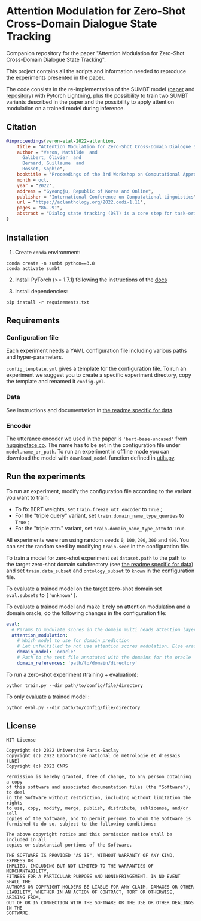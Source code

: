 # Attention Modulation for Zero-Shot Cross-Domain Dialogue State Tracking
Companion repository for the paper "Attention Modulation for Zero-Shot Cross-Domain Dialogue State Tracking".

This project contains all the scripts and information needed to reproduce the experiments presented in the paper.

The code consists in the re-implementation of the SUMBT model ([paper](https://aclanthology.org/P19-1546/) and 
[repository](https://github.com/SKTBrain/SUMBT)) with Pytorch Lightning, plus the possibility to train two SUMBT 
variants described in the paper and the possibility to apply attention modulation on a trained model during 
inference.


## Citation

```bibtex
@inproceedings{veron-etal-2022-attention,
    title = "Attention Modulation for Zero-Shot Cross-Domain Dialogue State Tracking",
    author = "Veron, Mathilde  and
      Galibert, Olivier  and
      Bernard, Guillaume  and
      Rosset, Sophie",
    booktitle = "Proceedings of the 3rd Workshop on Computational Approaches to Discourse",
    month = oct,
    year = "2022",
    address = "Gyeongju, Republic of Korea and Online",
    publisher = "International Conference on Computational Linguistics",
    url = "https://aclanthology.org/2022.codi-1.11",
    pages = "86--91",
    abstract = "Dialog state tracking (DST) is a core step for task-oriented dialogue systems aiming to track the user{'}s current goal during a dialogue. Recently a special focus has been put on applying existing DST models to new domains, in other words performing zero-shot cross-domain transfer. While recent state-of-the-art models leverage large pre-trained language models, no work has been made on understanding and improving the results of first developed zero-shot models like SUMBT. In this paper, we thus propose to improve SUMBT zero-shot results on MultiWOZ by using attention modulation during inference. This method improves SUMBT zero-shot results significantly on two domains and does not worsen the initial performance with the great advantage of needing no additional training.",
}
```

## Installation

1) Create `conda` environment:

```shell
conda create -n sumbt python==3.8
conda activate sumbt
```

2) Install PyTorch (>= 1.7.1) following the instructions of the [docs](https://pytorch.org/get-started/locally/#start-locally)

3) Install dependencies:
```shell
pip install -r requirements.txt
```

## Requirements

### Configuration file

Each experiment needs a YAML configuration file including various paths and hyper-parameters.

`config_template.yml` gives a template for the configuration file.
To run an experiment we suggest you to create a specific experiment directory, copy the template and renamed it 
`config.yml`.

### Data

See instructions and documentation in [the readme specific for data](./data/readme.md).

### Encoder

The utterance encoder we used in the paper is `'bert-base-uncased'` from [huggingface.co](https://huggingface.co/models).
The name has to be set in the configuration file under `model.name_or_path`.
To run an experiment in offline mode you can download the model with `download_model` function defined in 
[utils.py](utils.py).


## Run the experiments

To run an experiment, modify the configuration file according to the variant you want to train:
* To fix BERT weights, set `train.freeze_utt_encoder` to `True` ;
* For the "triple query" variant, set `train.domain_name_type_queries` to `True` ;
* For the "triple attn." variant, set `train.domain_name_type_attn` to `True`.

All experiments were run using random seeds `0`, `100`, `200`, `300` and `400`.
You can set the random seed by modifying `train.seed` in the configuration file.

To train a model for zero-shot experiment set `dataset.path` to the path to the target zero-shot domain subdirectory 
(see [the readme specific for data](./data/readme.md)) and set `train.data_subset` and `ontology_subset` to `known` in 
the configuration file.

To evaluate a trained model on the target zero-shot domain set `eval.subsets` to `['unknown']`.

To evaluate a trained model and make it rely on attention modulation and a domain oracle, do the following changes in 
the configuration file:
```yaml
eval:
  # Params to modulate scores in the domain multi heads attention layer
  attention_modulation:
    # Which model to use for domain prediction
    # Let unfulfilled to not use attention scores modulation. Else oracle
    domain_model: 'oracle'
    # Path to the test file annotated with the domains for the oracle
    domain_references: 'path/to/domain/directory'
```

To run a zero-shot experiment (training + evaluation):
```shell script
python train.py --dir path/to/config/file/directory
```

To only evaluate a trained model :
```shell script
python eval.py --dir path/to/config/file/directory
```


## License

```
MIT License

Copyright (c) 2022 Université Paris-Saclay
Copyright (c) 2022 Laboratoire national de métrologie et d'essais (LNE)
Copyright (c) 2022 CNRS

Permission is hereby granted, free of charge, to any person obtaining a copy
of this software and associated documentation files (the "Software"), to deal
in the Software without restriction, including without limitation the rights
to use, copy, modify, merge, publish, distribute, sublicense, and/or sell
copies of the Software, and to permit persons to whom the Software is
furnished to do so, subject to the following conditions:

The above copyright notice and this permission notice shall be included in all
copies or substantial portions of the Software.

THE SOFTWARE IS PROVIDED "AS IS", WITHOUT WARRANTY OF ANY KIND, EXPRESS OR
IMPLIED, INCLUDING BUT NOT LIMITED TO THE WARRANTIES OF MERCHANTABILITY,
FITNESS FOR A PARTICULAR PURPOSE AND NONINFRINGEMENT. IN NO EVENT SHALL THE
AUTHORS OR COPYRIGHT HOLDERS BE LIABLE FOR ANY CLAIM, DAMAGES OR OTHER
LIABILITY, WHETHER IN AN ACTION OF CONTRACT, TORT OR OTHERWISE, ARISING FROM,
OUT OF OR IN CONNECTION WITH THE SOFTWARE OR THE USE OR OTHER DEALINGS IN THE
SOFTWARE.
```
